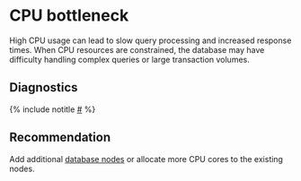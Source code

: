 # CPU bottleneck

High CPU usage can lead to slow query processing and increased response times. When CPU resources are constrained, the database may have difficulty handling complex queries or large transaction volumes.

## Diagnostics

{% include notitle [#](_includes/cpu-bottleneck.md) %}

## Recommendation

Add additional [database nodes](../../../../concepts/glossary.md#database-node) or allocate more CPU cores to the existing nodes.